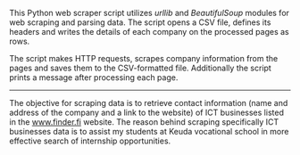 This Python web scraper script utilizes _urllib_ and _BeautifulSoup_ modules for web scraping and parsing data. The script opens a CSV file, defines its headers and writes the details of each company on the processed pages as rows.

The script makes HTTP requests, scrapes company information from the pages and saves them to the CSV-formatted file. Additionally the script prints a message after processing each page.

-------------------------------------------------------------------------------------------------------------------------------------------------------------------------

The objective for scraping data is to retrieve contact information (name and address of the company and a link to the website) of ICT businesses listed in the www.finder.fi website. The reason behind scraping specifically ICT businesses data is to assist my students at Keuda vocational school in more effective search of internship opportunities.
